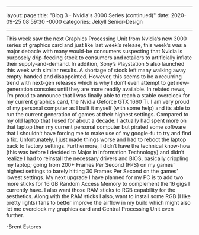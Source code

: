 ___

layout: page
title: "Blog 3 - Nvidia's 3000 Series (continued)"
date: 2020-09-25 08:59:30 -0000
categories: Jekyll Senior-Design

___

  This week saw the next Graphics Processing Unit from Nvidia’s new 3000 series of graphics card and just like last week’s release, this week’s was a major debacle with many would-be consumers suspecting that Nvidia is purposely drip-feeding stock to consumers and retailers to artificially inflate their supply-and-demand. 
  In addition, Sony’s Playstation 5 also launched this week with similar results. A shortage of stock left many walking away empty-handed and disappointed. However, this seems to be a recurring trend with next-gen releases which is why I don’t even attempt to get new-generation consoles until they are more readily available.
  In related news, I’m proud to announce that I was finally able to reach a stable overclock for my current graphics card, the Nvidia Geforce GTX 1660 Ti. I am very proud of my personal computer as I built it myself (with some help) and its able to run the current generation of games at their highest settings. Compared to my old laptop that I used for about a decade. I actually had spent more on that laptop then my current personal computer but pirated some software that I shouldn’t have forcing me to make use of my google-fu to try and find a fix. Unfortunately, I just made things worse and had to reboot the laptop back to factory settings. Furthermore, I didn’t have the technical know-how (this was before I decided to Major in Information Technology) and didn’t realize I had to reinstall the necessary drivers and BIOS, basically crippling my laptop; going from 200+ Frames Per Second (FPS) on my games’ highest settings to barely hitting 30 Frames Per Second on the games’ lowest settings.
  My next upgrade I have planned for my PC is to add two more sticks for 16 GB Random Access Memory to complement the 16 gigs I currently have. I also want those RAM sticks to RGB capability for the aesthetics. Along with the RAM sticks I also, want to install some RGB (I like pretty lights) fans to better improve the airflow in my build which might also let me overclock my graphics card and Central Processing Unit even further. 

-Brent Estores  
